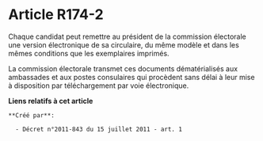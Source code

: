 # Article R174-2

Chaque candidat peut remettre au président de la commission électorale une version électronique de sa circulaire, du même
modèle et dans les mêmes conditions que les exemplaires imprimés. 

La commission électorale transmet ces documents dématérialisés aux ambassades et aux postes consulaires qui procèdent sans
délai à leur mise à disposition par téléchargement par voie électronique.

**Liens relatifs à cet article**

	**Créé par**:

	  - Décret n°2011-843 du 15 juillet 2011 - art. 1
